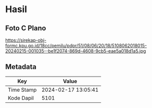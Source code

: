 # Hasil

## Foto C Plano

https://sirekap-obj-formc.kpu.go.id/18cc/pemilu/pdpr/51/08/06/20/18/5108062018015-20240215-001035--be1f2074-869d-4608-9cb5-eae5a018d1a5.jpg


## Metadata

| Key        | Value               |
| ---------- | ------------------- |
| Time Stamp | 2024-02-17 13:05:41 |
| Kode Dapil | 5101                |



